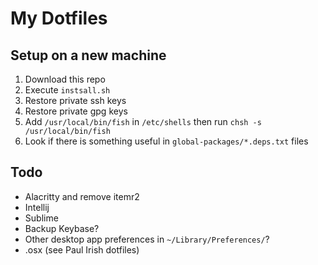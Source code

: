 # My Dotfiles

## Setup on a new machine
1. Download this repo
1. Execute `instsall.sh`
1. Restore private ssh keys
1. Restore private gpg keys
1. Add `/usr/local/bin/fish` in `/etc/shells` then run `chsh -s /usr/local/bin/fish`
1. Look if there is something useful in `global-packages/*.deps.txt` files

## Todo
- Alacritty and remove itemr2
- Intellij
- Sublime
- Backup Keybase?
- Other desktop app preferences in `~/Library/Preferences/`?
- .osx (see Paul Irish dotfiles)
